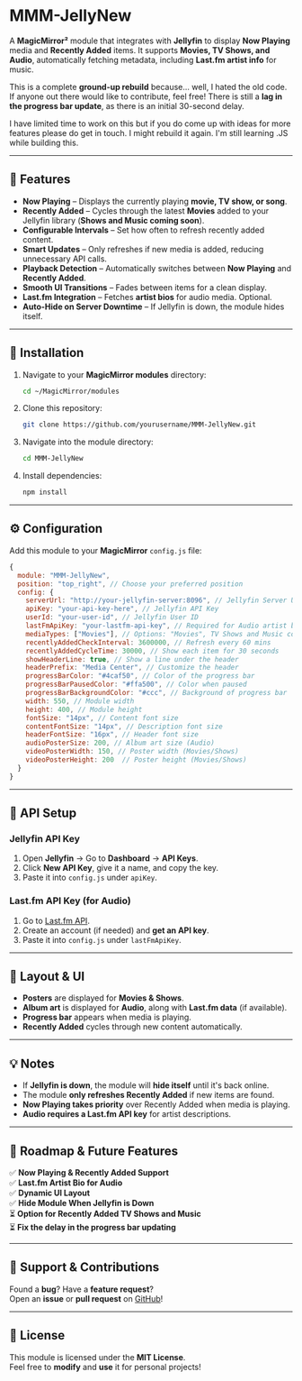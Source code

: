# MMM-JellyNew

A **MagicMirror²** module that integrates with **Jellyfin** to display **Now Playing** media and **Recently Added** items. It supports **Movies, TV Shows, and Audio**, automatically fetching metadata, including **Last.fm artist info** for music.

This is a complete **ground-up rebuild** because... well, I hated the old code. If anyone out there would like to contribute, feel free! There is still a **lag in the progress bar update**, as there is an initial 30-second delay.

I have limited time to work on this but if you do come up with ideas for more features please do get in touch.  I might rebuild it again.  I'm still learning .JS while building this.

---

## 🌟 Features

- **Now Playing** – Displays the currently playing **movie, TV show, or song**.
- **Recently Added** – Cycles through the latest **Movies** added to your Jellyfin library (**Shows and Music coming soon**).
- **Configurable Intervals** – Set how often to refresh recently added content.
- **Smart Updates** – Only refreshes if new media is added, reducing unnecessary API calls.
- **Playback Detection** – Automatically switches between **Now Playing** and **Recently Added**.
- **Smooth UI Transitions** – Fades between items for a clean display.
- **Last.fm Integration** – Fetches **artist bios** for audio media. Optional.
- **Auto-Hide on Server Downtime** – If Jellyfin is down, the module hides itself.

---

## 📌 Installation

1. Navigate to your **MagicMirror modules** directory:
   ```bash
   cd ~/MagicMirror/modules
   ```
2. Clone this repository:
   ```bash
   git clone https://github.com/yourusername/MMM-JellyNew.git
   ```
3. Navigate into the module directory:
   ```bash
   cd MMM-JellyNew
   ```
4. Install dependencies:
   ```bash
   npm install
   ```

---

## ⚙ Configuration

Add this module to your **MagicMirror** `config.js` file:

```js
{
  module: "MMM-JellyNew",
  position: "top_right", // Choose your preferred position
  config: {
    serverUrl: "http://your-jellyfin-server:8096", // Jellyfin Server URL
    apiKey: "your-api-key-here", // Jellyfin API Key
    userId: "your-user-id", // Jellyfin User ID
    lastFmApiKey: "your-lastfm-api-key", // Required for Audio artist bios
    mediaTypes: ["Movies"], // Options: "Movies", TV Shows and Music coming soon
    recentlyAddedCheckInterval: 3600000, // Refresh every 60 mins
    recentlyAddedCycleTime: 30000, // Show each item for 30 seconds
    showHeaderLine: true, // Show a line under the header
    headerPrefix: "Media Center", // Customize the header
    progressBarColor: "#4caf50", // Color of the progress bar
    progressBarPausedColor: "#ffa500", // Color when paused
    progressBarBackgroundColor: "#ccc", // Background of progress bar
    width: 550, // Module width
    height: 400, // Module height
    fontSize: "14px", // Content font size
    contentFontSize: "14px", // Description font size
    headerFontSize: "16px", // Header font size
    audioPosterSize: 200, // Album art size (Audio)
    videoPosterWidth: 150, // Poster width (Movies/Shows)
    videoPosterHeight: 200  // Poster height (Movies/Shows)
  }
}
```

---

## 🔧 API Setup

### **Jellyfin API Key**
1. Open **Jellyfin** → Go to **Dashboard** → **API Keys**.
2. Click **New API Key**, give it a name, and copy the key.
3. Paste it into `config.js` under `apiKey`.

### **Last.fm API Key (for Audio)**
1. Go to [Last.fm API](https://www.last.fm/api).
2. Create an account (if needed) and **get an API key**.
3. Paste it into `config.js` under `lastFmApiKey`.

---

## 🎨 Layout & UI

- **Posters** are displayed for **Movies & Shows**.
- **Album art** is displayed for **Audio**, along with **Last.fm data** (if available).
- **Progress bar** appears when media is playing.
- **Recently Added** cycles through new content automatically.

---

## 💡 Notes

- If **Jellyfin is down**, the module will **hide itself** until it's back online.
- The module **only refreshes Recently Added** if new items are found.
- **Now Playing takes priority** over Recently Added when media is playing.
- **Audio requires a Last.fm API key** for artist descriptions.

---

## 🚀 Roadmap & Future Features

✅ **Now Playing & Recently Added Support**  
✅ **Last.fm Artist Bio for Audio**  
✅ **Dynamic UI Layout**  
✅ **Hide Module When Jellyfin is Down**  
⏳ **Option for Recently Added TV Shows and Music**  
⏳ **Fix the delay in the progress bar updating**  

---

## 💬 Support & Contributions

Found a **bug**? Have a **feature request**?  
Open an **issue** or **pull request** on [GitHub](https://github.com/yourusername/MMM-JellyNew)!

---

## 📜 License

This module is licensed under the **MIT License**.  
Feel free to **modify** and **use** it for personal projects!
